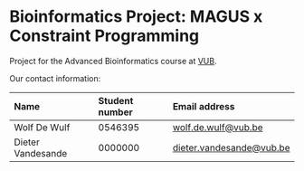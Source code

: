 # Bioinformatics Project: MAGUS x Constraint Programming

Project for the Advanced Bioinformatics course at [VUB](www.vub.be).

Our contact information:

| Name              | Student number | Email address                                               |
| :---------------- | :------------- | :---------------------------------------------------------- |
| Wolf De Wulf      | 0546395        | [wolf.de.wulf@vub.be](mailto:wolf.de.wulf@vub.be)           |
| Dieter Vandesande | 0000000        | [dieter.vandesande@vub.be](mailto:dieter.vandesande@vub.be) |

